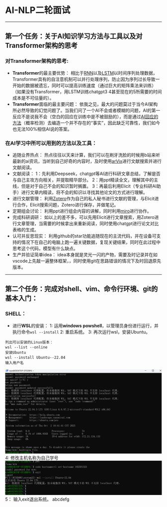 # AI-NLP二轮面试
----
## 第一个任务：关于AI知识学习方法与工具以及对Transformer架构的思考
### 对Transformer架构的思考:
- **Transformer**的最主要优势：
 相比于[RNN](循环神经网络)以及[LSTM](增强版的RNN)以时间序列处理数据，Transformer具有的自注意机制可以并行处理序列，防止因为序列过长导致一开始的数据被遗忘，同时可以提高训练速度（通过巨大的矩阵乘法来训练）（如果没有Transformer，用LSTM训练chatgpt3 4甚至现在的5所需要的时间成本是不可估量的）。
 - **Transformer**面临的最主要问题：
依我之见，最大的问题莫过于当今AI架构所必然导致的幻觉问题了。当我们问了一个AI不会或者模糊的问题，AI的第一反应不是说我不会（空白的回应在训练中是不被鼓励的），而是通过[AI回应的方法](通过大数据预测下一个最可能出现的词)（概率检测）去编造一个并不存在的“事实”，因此缺乏可靠性，我们如今也无法100%相信AI说的答案。
### 在AI学习中所可以用到的方法以及工具：
- 追随业界热点：
热点往往以天来计算，我们可以在刷牙洗脸的时候用b站来听最新的ai资讯，当听到自己好奇的内容时，及时使用[arVix](https://arxiv.org/)进行文献搜索并进行文献阅读。
- 文献阅读：
1：先利用Deepseek，chatgpt等AI进行科研文章总结，了解是否与自己主攻方向相关，并提取精华部分。
2：用ppt精读全文，理解其中的主线，但是对于自己不会的知识暂时搁置。
3：再最后利用Elicit（专业科研AI助手）进行文章内精读，将不会的知识以寻找其他论文的方式进行理解。
- 进行文献管理：
利用[Zotero](https://www.zotero.org/)作为自己的私人秘书进行文献的管理，与Elicit进行合作，Elicit搜索问题，Zotero进行保存，并做笔记。
- 定期组会讨论：
利用ppt进行组会内容的讲解，同时利用[miro](https://miro.com/?gclsrc=aw.ds&&utm_source=google&utm_medium=cpc&utm_campaign=S|GOO|BRN|US|EN-EN|Brand|Exact&utm_adgroup=&adgroupid=140324301065&utm_custom=18258206285&utm_content=668037264395&utm_term=miro&matchtype=e&device=c&location=9032173&gad_source=1&gad_campaignid=18258206285&gbraid=0AAAAACtKBmmSpSf_JUE6_RKw-33cu9rIW&gclid=Cj0KCQjwovPGBhDxARIsAFhgkwTHZgQxIfZW6dSvs5VixgYArfreG5FLSq0tnhfkpkx3UaDMUXq3enIaAkJJEALw_wcB)进行协作。
- 完成科研调研：
如以上的差不多，可以先用Elicit进行文章搜索，用Zotero进行文章管理，当需要的时候拿出来重新阅读，同时使用chatgpt进行论文对比表格的生成。
- 认可并反思现实：
利用github的star功能追随现在的主流代码，并在设备可支持的情况下在自己的电脑上跑一遍关键数据，复现关键结果，同时在此过程中思考这个代码，模型有什么缺点。
-   生产并验证简单idea：
idea本身就是灵光一闪的产物，需要及时记录并在如vscode上先敲一遍整体框架，，同时使用git在思路错误的情况下及时回退原先版本。
----
## 第二个任务：完成对shell、vim、命令⾏环境、git的基本入门：
### SHELL：
- 进行**WSL**的安装：
1: 运用**windows powshell**，以管理员身份进行运行，并执行命令`wsl --install`
2: 重启系统。
3: 再次运行wsl，安装Ubuntu。
```
列出可以安装的Linux版本：
wsl --list --online
安装Ubuntu
wsl --install Ubuntu--22.04
输入用户名
```
![输入用户名](resources/输入用户名.png)
4: 修改主机名称为自己学号
![修改主机名字](resources/set_hostname.png)
5： 输入exit退出系统。
abcdefg
